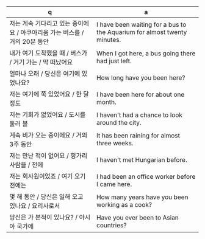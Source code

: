 q  | a
--- | ---
저는 계속 기다리고 있는 중이에요 / 아쿠아리움 가는 버스를 / 거의 20분 동안		| I have been waiting for a bus to the Aquarium for almost twenty minutes.
내가 여기 도착했을 때 / 버스가 / 거기 가는 / 막 떠났어요	| When I got here, a bus going there had just left.
얼마나 오래 / 당신은 여기에 있었나요?				| How long have you been here?
저는 여기에 쭉 있었어요 / 한 달 정도				| I have been here for about one month.
저는 기회가 없었어요 / 도시를 둘러 볼				| I haven't had a chance to look around the city.
계속 비가 오는 중이에요 / 거의 3주 동안				| It has been raining for almost three weeks.
저는 만난 적이 없어요 / 헝가리 사람을 / 전에			| I haven't met Hungarian before.
저는 회사원이었죠 / 여기 오기 전에는				| I had been an office worker before I came here.
몇 해 동안 / 당신은 일해 오고 있나요 / 요리사로서		| How many years have you been working as a cook?
당신은 가 본적이 있나요? / 아시아 국가에			| Have you ever been to Asian countries?